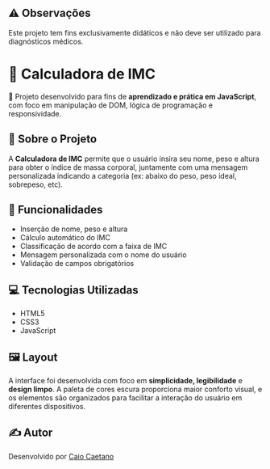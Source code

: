 ## ⚠️ Observações

Este projeto tem fins exclusivamente didáticos e não deve ser utilizado para diagnósticos médicos.

# 💪 Calculadora de IMC

🔬 Projeto desenvolvido para fins de **aprendizado e prática em JavaScript**, com foco em manipulação de DOM, lógica de programação e responsividade.

## 🧠 Sobre o Projeto

A **Calculadora de IMC** permite que o usuário insira seu nome, peso e altura para obter o índice de massa corporal, juntamente com uma mensagem personalizada indicando a categoria (ex: abaixo do peso, peso ideal, sobrepeso, etc).

## 🔧 Funcionalidades

- Inserção de nome, peso e altura  
- Cálculo automático do IMC  
- Classificação de acordo com a faixa de IMC  
- Mensagem personalizada com o nome do usuário  
- Validação de campos obrigatórios

## 💻 Tecnologias Utilizadas

- HTML5  
- CSS3  
- JavaScript

## 🖼️ Layout

A interface foi desenvolvida com foco em **simplicidade, legibilidade** e **design limpo**. A paleta de cores escura proporciona maior conforto visual, e os elementos são organizados para facilitar a interação do usuário em diferentes dispositivos.

## ✍️ Autor

Desenvolvido por [Caio Caetano](https://www.linkedin.com/in/caiohcaetano)
